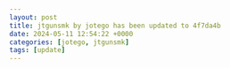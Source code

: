 ```yaml
---
layout: post
title: jtgunsmk by jotego has been updated to 4f7da4b
date: 2024-05-11 12:54:22 +0000
categories: [jotego, jtgunsmk]
tags: [update]
---
```


